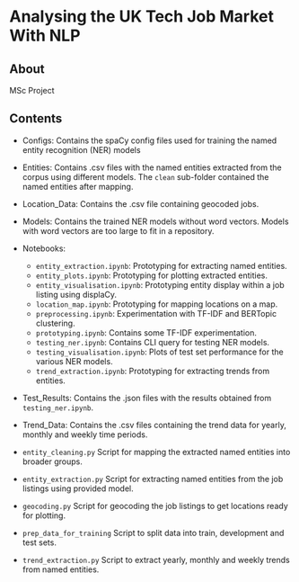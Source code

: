 # Analysing the UK Tech Job Market With NLP

## About
MSc Project

## Contents
- Configs:
Contains the spaCy config files used for training the named entity recognition (NER) models

- Entities:
Contains .csv files with the named entities extracted from the corpus using different models. The `clean` sub-folder contained the named entities after mapping.

- Location_Data:
Contains the .csv file containing geocoded jobs.

- Models:
Contains the trained NER models without word vectors. Models with word vectors are too large to fit in a repository.

- Notebooks:
    - `entity_extraction.ipynb`: Prototyping for extracting named entities.
    - `entity_plots.ipynb`: Prototyping for plotting extracted entities.
    - `entity_visualisation.ipynb`: Prototyping entity display within a job listing using displaCy.
    - `location_map.ipynb`: Prototyping for mapping locations on a map.
    - `preprocessing.ipynb`: Experimentation with TF-IDF and BERTopic clustering.
    - `prototyping.ipynb`: Contains some TF-IDF experimentation.
    - `testing_ner.ipynb`: Contains CLI query for testing NER models.
    - `testing_visualisation.ipynb`: Plots of test set performance for the various NER models.
    - `trend_extraction.ipynb`: Prototyping for extracting trends from entities.

- Test_Results:
Contains the .json files with the results obtained from `testing_ner.ipynb`.

- Trend_Data:
Contains the .csv files containing the trend data for yearly, monthly and weekly time periods.

- `entity_cleaning.py`
Script for mapping the extracted named entities into broader groups.

- `entity_extraction.py`
Script for extracting named entities from the job listings using provided model.

- `geocoding.py`
Script for geocoding the job listings to get locations ready for plotting.

- `prep_data_for_training`
Script to split data into train, development and test sets.

- `trend_extraction.py`
Script to extract yearly, monthly and weekly trends from named entities.
